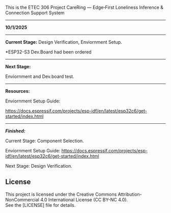 This is the ETEC 306 Project
CareRing — Edge‑First Loneliness Inference & Connection Support System 
************************************************************

**10/1/2025**
************************************************************
**Current Stage:** Design Verification, Enviornment Setup.

*ESP32-S3 Dev.Board had been ordered
************************************************************
**Next Stage:** 

Enviornment and Dev.board test.
************************************************************
**Resources:**

Enviornment Setup Guide:

https://docs.espressif.com/projects/esp-idf/en/latest/esp32c6/get-started/index.html
************************************************************
***Finished:***

Current Stage: Component Selection.

Enviornment Setup Guide:
https://docs.espressif.com/projects/esp-idf/en/latest/esp32c6/get-started/index.html

Next Stage: Design Verification.

## License
This project is licensed under the Creative Commons Attribution-NonCommercial 4.0 International License (CC BY-NC 4.0).  
See the [LICENSE] file for details.
